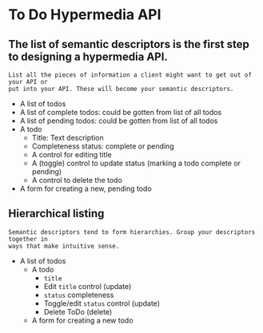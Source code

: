 # To Do Hypermedia API

## The list of semantic descriptors is the first step to designing a hypermedia API.

    List all the pieces of information a client might want to get out of your API or
    put into your API. These will become your semantic descriptors. 

* A list of todos
* A list of complete todos: could be gotten from list of all todos
* A list of pending todos: could be gotten from list of all todos
* A todo
  * Title: Text description
  * Completeness status: complete or pending
  * A control for editing title
  * A (toggle) control to update status (marking a todo complete or pending)
  * A control to delete the todo
* A form for creating a new, pending todo

## Hierarchical listing

    Semantic descriptors tend to form hierarchies. Group your descriptors together in 
    ways that make intuitive sense.

* A list of todos
  * A todo
    * `title`
    * Edit `title` control (update)
    * `status` completeness
    * Toggle/edit `status` control (update)
    * Delete ToDo (delete)
  * A form for creating a new todo

